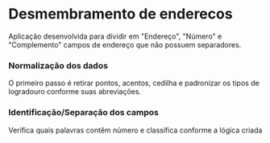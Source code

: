 # Desmembramento de enderecos

Aplicação desenvolvida para dividir em "Endereço", "Número" e "Complemento" campos de endereço que não possuem separadores.

### Normalização dos dados
O primeiro passo é retirar pontos, acentos, cedilha e padronizar os tipos de logradouro conforme suas abreviações.

### Identificação/Separação dos campos
Verifica quais palavras contêm número e classifica conforme a lógica criada
